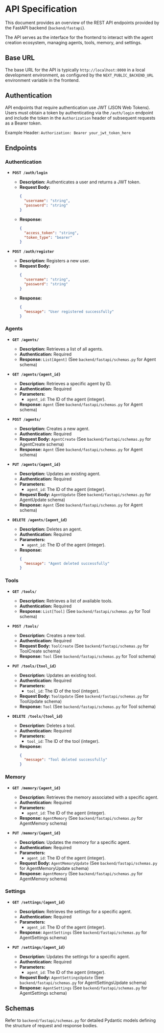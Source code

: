 # API Specification

This document provides an overview of the REST API endpoints provided by the FastAPI backend (`backend/fastapi`).

The API serves as the interface for the frontend to interact with the agent creation ecosystem, managing agents, tools, memory, and settings.

## Base URL

The base URL for the API is typically `http://localhost:8000` in a local development environment, as configured by the `NEXT_PUBLIC_BACKEND_URL` environment variable in the frontend.

## Authentication

API endpoints that require authentication use JWT (JSON Web Tokens). Users must obtain a token by authenticating via the `/auth/login` endpoint and include the token in the `Authorization` header of subsequent requests as a Bearer token.

Example Header:
`Authorization: Bearer your_jwt_token_here`

## Endpoints

### Authentication

- **`POST /auth/login`**
  - **Description:** Authenticates a user and returns a JWT token.
  - **Request Body:**
    ```json
    {
      "username": "string",
      "password": "string"
    }
    ```
  - **Response:**
    ```json
    {
      "access_token": "string",
      "token_type": "bearer"
    }
    ```

- **`POST /auth/register`**
  - **Description:** Registers a new user.
  - **Request Body:**
    ```json
    {
      "username": "string",
      "password": "string"
    }
    ```
  - **Response:**
    ```json
    {
      "message": "User registered successfully"
    }
    ```

### Agents

- **`GET /agents/`**
  - **Description:** Retrieves a list of all agents.
  - **Authentication:** Required
  - **Response:** `List[Agent]` (See `backend/fastapi/schemas.py` for Agent schema)

- **`GET /agents/{agent_id}`**
  - **Description:** Retrieves a specific agent by ID.
  - **Authentication:** Required
  - **Parameters:**
    - `agent_id`: The ID of the agent (integer).
  - **Response:** `Agent` (See `backend/fastapi/schemas.py` for Agent schema)

- **`POST /agents/`**
  - **Description:** Creates a new agent.
  - **Authentication:** Required
  - **Request Body:** `AgentCreate` (See `backend/fastapi/schemas.py` for AgentCreate schema)
  - **Response:** `Agent` (See `backend/fastapi/schemas.py` for Agent schema)

- **`PUT /agents/{agent_id}`**
  - **Description:** Updates an existing agent.
  - **Authentication:** Required
  - **Parameters:**
    - `agent_id`: The ID of the agent (integer).
  - **Request Body:** `AgentUpdate` (See `backend/fastapi/schemas.py` for AgentUpdate schema)
  - **Response:** `Agent` (See `backend/fastapi/schemas.py` for Agent schema)

- **`DELETE /agents/{agent_id}`**
  - **Description:** Deletes an agent.
  - **Authentication:** Required
  - **Parameters:**
    - `agent_id`: The ID of the agent (integer).
  - **Response:**
    ```json
    {
      "message": "Agent deleted successfully"
    }
    ```

### Tools

- **`GET /tools/`**
  - **Description:** Retrieves a list of available tools.
  - **Authentication:** Required
  - **Response:** `List[Tool]` (See `backend/fastapi/schemas.py` for Tool schema)

- **`POST /tools/`**
  - **Description:** Creates a new tool.
  - **Authentication:** Required
  - **Request Body:** `ToolCreate` (See `backend/fastapi/schemas.py` for ToolCreate schema)
  - **Response:** `Tool` (See `backend/fastapi/schemas.py` for Tool schema)

- **`PUT /tools/{tool_id}`**
  - **Description:** Updates an existing tool.
  - **Authentication:** Required
  - **Parameters:**
    - `tool_id`: The ID of the tool (integer).
  - **Request Body:** `ToolUpdate` (See `backend/fastapi/schemas.py` for ToolUpdate schema)
  - **Response:** `Tool` (See `backend/fastapi/schemas.py` for Tool schema)

- **`DELETE /tools/{tool_id}`**
  - **Description:** Deletes a tool.
  - **Authentication:** Required
  - **Parameters:**
    - `tool_id`: The ID of the tool (integer).
  - **Response:**
    ```json
    {
      "message": "Tool deleted successfully"
    }
    ```

### Memory

- **`GET /memory/{agent_id}`**
  - **Description:** Retrieves the memory associated with a specific agent.
  - **Authentication:** Required
  - **Parameters:**
    - `agent_id`: The ID of the agent (integer).
  - **Response:** `AgentMemory` (See `backend/fastapi/schemas.py` for AgentMemory schema)

- **`PUT /memory/{agent_id}`**
  - **Description:** Updates the memory for a specific agent.
  - **Authentication:** Required
  - **Parameters:**
    - `agent_id`: The ID of the agent (integer).
  - **Request Body:** `AgentMemoryUpdate` (See `backend/fastapi/schemas.py` for AgentMemoryUpdate schema)
  - **Response:** `AgentMemory` (See `backend/fastapi/schemas.py` for AgentMemory schema)

### Settings

- **`GET /settings/{agent_id}`**
  - **Description:** Retrieves the settings for a specific agent.
  - **Authentication:** Required
  - **Parameters:**
    - `agent_id`: The ID of the agent (integer).
  - **Response:** `AgentSettings` (See `backend/fastapi/schemas.py` for AgentSettings schema)

- **`PUT /settings/{agent_id}`**
  - **Description:** Updates the settings for a specific agent.
  - **Authentication:** Required
  - **Parameters:**
    - `agent_id`: The ID of the agent (integer).
  - **Request Body:** `AgentSettingsUpdate` (See `backend/fastapi/schemas.py` for AgentSettingsUpdate schema)
  - **Response:** `AgentSettings` (See `backend/fastapi/schemas.py` for AgentSettings schema)

## Schemas

Refer to `backend/fastapi/schemas.py` for detailed Pydantic models defining the structure of request and response bodies.
